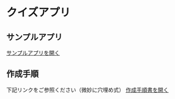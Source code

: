 # クイズアプリ

## サンプルアプリ
[サンプルアプリを開く](https://polar-forest-09833.herokuapp.com/)

## 作成手順
下記リンクをご参照ください（微妙に穴埋め式）
[作成手順書を開く](https://docs.google.com/presentation/d/1xh4cnYHkZ14BFW0NnS4vXTnf2I0_Zwwq/edit?usp=sharing&ouid=110949804147674416381&rtpof=true&sd=true)
